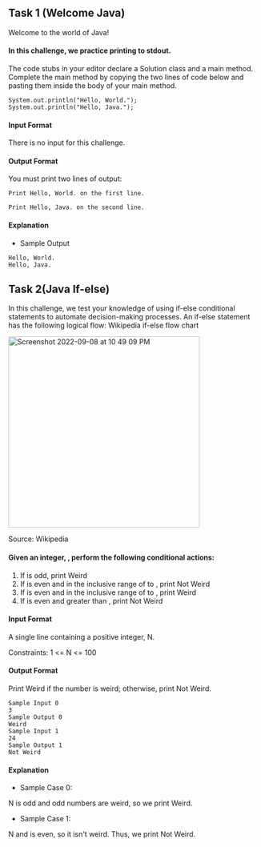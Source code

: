 ## Task 1 (Welcome Java)

Welcome to the world of Java! 

#### In this challenge, we practice printing to stdout.

The code stubs in your editor declare a Solution class and a main method. Complete the main method by copying the two lines of code below and pasting them inside the body of your main method.

```
System.out.println("Hello, World.");
System.out.println("Hello, Java.");
```

#### Input Format

There is no input for this challenge.

#### Output Format

You must print two lines of output:

```
Print Hello, World. on the first line.

Print Hello, Java. on the second line.
```
#### Explanation

- Sample Output

```
Hello, World.
Hello, Java.
```

## Task 2(Java If-else)

In this challenge, we test your knowledge of using if-else conditional statements to automate decision-making processes. An if-else statement has the following logical flow:
Wikipedia if-else flow chart

<img width="382" alt="Screenshot 2022-09-08 at 10 49 09 PM" src="https://user-images.githubusercontent.com/86869537/189154312-cbf0187b-ef5e-4ae1-a4cf-5af220edb5e1.png">

Source: Wikipedia

#### Given an integer, , perform the following conditional actions:

1. If  is odd, print Weird
2. If  is even and in the inclusive range of  to , print Not Weird
3. If  is even and in the inclusive range of  to , print Weird
4. If  is even and greater than , print Not Weird

#### Input Format

A single line containing a positive integer, N.

Constraints: 1 <= N <= 100

#### Output Format

Print Weird if the number is weird; otherwise, print Not Weird.

```
Sample Input 0
3
Sample Output 0
Weird
Sample Input 1
24
Sample Output 1
Not Weird
```

#### Explanation

- Sample Case 0:  

N is odd and odd numbers are weird, so we print Weird.

- Sample Case 1:  

N and  is even, so it isn't weird. Thus, we print Not Weird.

